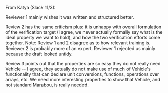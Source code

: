 From Katya (Slack 11/3): 

Reviewer 1 mainly wishes it was written and structured better.

Review 2 has the same criticism plus: it is unhappy with overall formulation of the verification target (I agree, we never actually formally say what is the ideal property we want to hold), and how the two verification efforts come together. Note: Review 1 and 2 disagree as to how relevant training is. Reviewer 2 is probably more of an expert. Reviewer 1 rejected us mainly because the draft looked untidy.

Review 3 points out that the properties are so easy they do not really need Vehicle -- I agree, they actually do not make use of much of Vehicle's functionality that can declare unit conversions, functions, operations over arrays, etc. We need more interesting properties to show that Vehicle, and not standard Marabou, is really needed.
